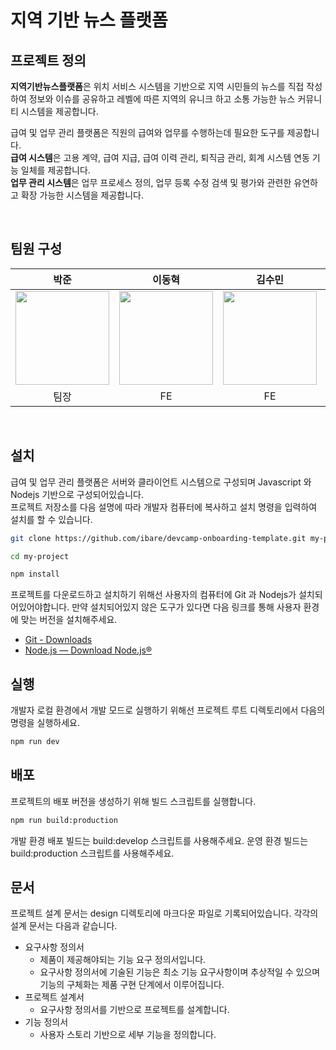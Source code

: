 # 지역 기반 뉴스 플랫폼

## 프로젝트 정의

**지역기반뉴스플랫폼**은 위치 서비스 시스템을 기반으로 지역 시민들의 뉴스를 직접 작성하여 정보와 이슈를 공유하고 레벨에 따른 지역의 유니크 하고 소통 가능한 뉴스 커뮤니티 시스템을 제공합니다.

급여 및 업무 관리 플랫폼은 직원의 급여와 업무를 수행하는데 필요한 도구를 제공합니다.<br>
**급여 시스템**은 고용 계약, 급여 지급, 급여 이력 관리, 퇴직금 관리, 회계 시스템 연동 기능 일체를 제공합니다.<br>
**업무 관리 시스템**은 업무 프로세스 정의, 업무 등록 수정 검색 및 평가와 관련한 유연하고 확장 가능한 시스템을 제공합니다.

<br>

## 팀원 구성

<div align="center">

|                                                          **박준**                                                           |                                                         **이동혁**                                                          |                                                           **김수민**                                                            |                                                         **박현성**                                                          |                               **지혜민**                               |
| :-------------------------------------------------------------------------------------------------------------------------: | :-------------------------------------------------------------------------------------------------------------------------: | :-----------------------------------------------------------------------------------------------------------------------------: | :-------------------------------------------------------------------------------------------------------------------------: | :--------------------------------------------------------------------: |
| [<img src="https://avatars.githubusercontent.com/u/157086374?v=4" height=150 width=150> <br/>](https://github.com/mutajune) | [<img src="https://avatars.githubusercontent.com/u/89085298?v=4" height=150 width=150> <br/>](https://github.com/LfromTheE) | [<img src="https://avatars.githubusercontent.com/u/95954000?s=64&v=4" height=150 width=150> <br/>](https://github.com/ssuminii) | [<img src="https://avatars.githubusercontent.com/u/170388640?v=4" height=150 width=150> <br/>](https://github.com/Haley513) | [<img src="" height=150 width=150> <br/>](https://github.com/ssuminii) |
|                                                            팀장                                                             |                                                             FE                                                              |                                                               FE                                                                |                                                             FE                                                              |                                   FE                                   |

</div>

<br>

## 설치

급여 및 업무 관리 플랫폼은 서버와 클라이언트 시스템으로 구성되며 Javascript 와 Nodejs 기반으로 구성되어있습니다.<br>
프로젝트 저장소를 다음 설명에 따라 개발자 컴퓨터에 복사하고 설치 명령을 입력하여 설치를 할 수 있습니다.

```bash
git clone https://github.com/ibare/devcamp-onboarding-template.git my-project

cd my-project

npm install
```

프로젝트를 다운로드하고 설치하기 위해선 사용자의 컴퓨터에 Git 과 Nodejs가 설치되어있어야합니다.
만약 설치되어있지 않은 도구가 있다면 다음 링크를 통해 사용자 환경에 맞는 버전을 설치해주세요.

- [Git - Downloads](https://git-scm.com/downloads)
- [Node.js — Download Node.js®](https://nodejs.org/en/download/current)

## 실행

개발자 로컬 환경에서 개발 모드로 실행하기 위해선 프로젝트 루트 디렉토리에서 다음의 명령을 실행하세요.

```bash
npm run dev
```

## 배포

프로젝트의 배포 버전을 생성하기 위해 빌드 스크립트를 실행합니다.

```bash
npm run build:production
```

개발 환경 배포 빌드는 build:develop 스크립트를 사용해주세요.
운영 환경 빌드는 build:production 스크립트를 사용해주세요.

## 문서

프로젝트 설계 문서는 design 디렉토리에 마크다운 파일로 기록되어있습니다.
각각의 설계 문서는 다음과 같습니다.

- 요구사항 정의서
  - 제품이 제공해야되는 기능 요구 정의서입니다.
  - 요구사항 정의서에 기술된 기능은 최소 기능 요구사항이며 추상적일 수 있으며 기능의 구체화는 제품 구현 단계에서 이루어집니다.
- 프로젝트 설계서
  - 요구사항 정의서를 기반으로 프로젝트를 설계합니다.
- 기능 정의서
  - 사용자 스토리 기반으로 세부 기능을 정의합니다.
